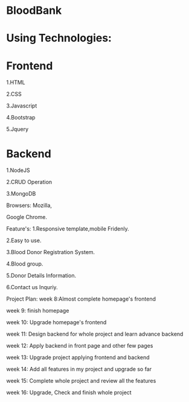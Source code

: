 # BloodBank

# Using Technologies:
# Frontend
1.HTML

2.CSS

3.Javascript

4.Bootstrap

5.Jquery

# Backend
1.NodeJS

2.CRUD Operation

3.MongoDB

Browsers:
Mozilla,

Google Chrome.

Feature's:
1.Responsive template,mobile Fridenly.

2.Easy to use.

3.Blood Donor Registration System.

4.Blood group.

5.Donor Details Information.

6.Contact us Inquriy.

Project Plan:
week 8:Almost complete homepage's frontend

week 9: finish homepage

week 10: Upgrade homepage's frontend

week 11: Design backend for whole project and learn advance backend

week 12: Apply backend in front page and other few pages

week 13: Upgrade project applying frontend and backend

week 14: Add all features in my project and upgrade so far

week 15: Complete whole project and review all the features

week 16: Upgrade, Check and finish whole project

